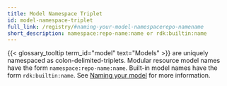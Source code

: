 ```yaml
---
title: Model Namespace Triplet
id: model-namespace-triplet
full_link: /registry/#naming-your-model-namespacerepo-namename
short_description: namespace:repo-name:name or rdk:builtin:name
---
```


{{< glossary_tooltip term_id="model" text="Models" >}} are uniquely namespaced as colon-delimited-triplets.
Modular resource model names have the form `namespace:repo-name:name`.
Built-in model names have the form `rdk:builtin:name`.
See [Naming your model](/registry/#naming-your-model-namespacerepo-namename) for more information.
